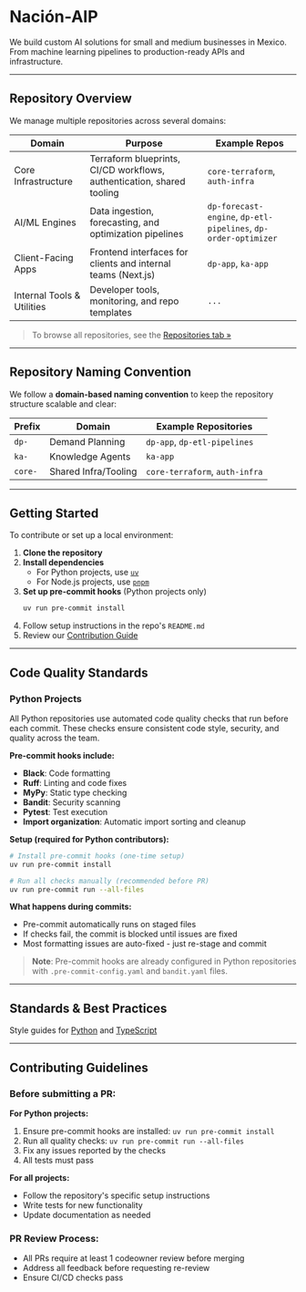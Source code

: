 # Nación-AIP

We build custom AI solutions for small and medium businesses in Mexico.  
From machine learning pipelines to production-ready APIs and infrastructure.

---

## Repository Overview

We manage multiple repositories across several domains:

| Domain                   | Purpose                                                              | Example Repos                                 |
|--------------------------|----------------------------------------------------------------------|-----------------------------------------------|
| Core Infrastructure      | Terraform blueprints, CI/CD workflows, authentication, shared tooling| `core-terraform`, `auth-infra`                |
| AI/ML Engines            | Data ingestion, forecasting, and optimization pipelines              | `dp-forecast-engine`, `dp-etl-pipelines`, `dp-order-optimizer` |
| Client-Facing Apps       | Frontend interfaces for clients and internal teams (Next.js)         | `dp-app`, `ka-app`                            |
| Internal Tools & Utilities | Developer tools, monitoring, and repo templates                   | `...`       |

> To browse all repositories, see the [Repositories tab »](https://github.com/orgs/Nacion-AIP/repositories)

---

## Repository Naming Convention

We follow a **domain-based naming convention** to keep the repository structure scalable and clear:

| Prefix   | Domain               | Example Repositories               |
|----------|----------------------|------------------------------------|
| `dp-`    | Demand Planning       | `dp-app`, `dp-etl-pipelines`       |
| `ka-`    | Knowledge Agents      | `ka-app`                           |
| `core-`  | Shared Infra/Tooling  | `core-terraform`, `auth-infra`     |

---

## Getting Started

To contribute or set up a local environment:

1. **Clone the repository**
2. **Install dependencies**
   - For Python projects, use [`uv`](https://github.com/astral-sh/uv)
   - For Node.js projects, use [`pnpm`](https://pnpm.io/)
3. **Set up pre-commit hooks** (Python projects only)
   ```bash
   uv run pre-commit install
   ```
4. Follow setup instructions in the repo's `README.md`
5. Review our [Contribution Guide](https://github.com/Nacion-AIP/.github/blob/main/CONTRIBUTING.md)

---

## Code Quality Standards

### Python Projects

All Python repositories use automated code quality checks that run before each commit. These checks ensure consistent code style, security, and quality across the team.

**Pre-commit hooks include:**
- **Black**: Code formatting
- **Ruff**: Linting and code fixes
- **MyPy**: Static type checking
- **Bandit**: Security scanning
- **Pytest**: Test execution
- **Import organization**: Automatic import sorting and cleanup

**Setup (required for Python contributors):**
```bash
# Install pre-commit hooks (one-time setup)
uv run pre-commit install

# Run all checks manually (recommended before PR)
uv run pre-commit run --all-files
```

**What happens during commits:**
- Pre-commit automatically runs on staged files
- If checks fail, the commit is blocked until issues are fixed
- Most formatting issues are auto-fixed - just re-stage and commit

> **Note**: Pre-commit hooks are already configured in Python repositories with `.pre-commit-config.yaml` and `bandit.yaml` files.

---

## Standards & Best Practices

Style guides for [Python](https://link-to-python-style-guide) and [TypeScript](https://link-to-ts-style-guide)

---

## Contributing Guidelines

### Before submitting a PR:

**For Python projects:**
1. Ensure pre-commit hooks are installed: `uv run pre-commit install`
2. Run all quality checks: `uv run pre-commit run --all-files`
3. Fix any issues reported by the checks
4. All tests must pass

**For all projects:**
- Follow the repository's specific setup instructions
- Write tests for new functionality
- Update documentation as needed

### PR Review Process:
- All PRs require at least 1 codeowner review before merging
- Address all feedback before requesting re-review
- Ensure CI/CD checks pass

